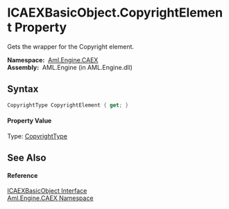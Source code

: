 ICAEXBasicObject.CopyrightElement Property
==========================================
Gets the wrapper for the Copyright element.

  **Namespace:**  [Aml.Engine.CAEX][1]  
  **Assembly:**  AML.Engine (in AML.Engine.dll)

Syntax
------

```csharp
CopyrightType CopyrightElement { get; }
```

#### Property Value
Type: [CopyrightType][2]

See Also
--------

#### Reference
[ICAEXBasicObject Interface][3]  
[Aml.Engine.CAEX Namespace][1]  

[1]: ../README.md
[2]: ../CopyrightType/README.md
[3]: README.md
[4]: https://www.automationml.org
[5]: ../../icons/logoShade.png